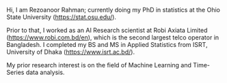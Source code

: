Hi, I am Rezoanoor Rahman; currently doing my PhD in statistics at the Ohio State University (https://stat.osu.edu/).

Prior to that, I worked as an AI Research scientist at Robi Axiata Limited (https://www.robi.com.bd/en), which is the second largest telco operator in Bangladesh.
I completed my BS and MS in Applied Statistics from ISRT, University of Dhaka (https://www.isrt.ac.bd/).

My prior research interest is on the field of Machine Learning and Time-Series data analysis.
